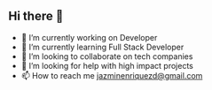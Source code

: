## Hi there 👋


- 🔭 I’m currently working on Developer
- 🌱 I’m currently learning Full Stack Developer
- 👯 I’m looking to collaborate on tech companies
- 🤔 I’m looking for help with high impact projects
- 📫 How to reach me jazminenriquezd@gmail.com


